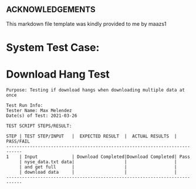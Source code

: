 ## ACKNOWLEDGEMENTS
This markdown file template was kindly provided to me by maazs1

# System Test Case:

# Download Hang Test

```
Purpose: Testing if download hangs when downloading multiple data at once
```
```
Test Run Info:
Tester Name: Max Melendez
Date(s) of Test: 2021-03-26
```
```
TEST SCRIPT STEPS/RESULT:

STEP | TEST STEP/INPUT   |  EXPECTED RESULT  |  ACTUAL RESULTS  | PASS/FAIL
----------------------------------------------------------------------------
1    | Input             | Download Completed|Download Completed| Pass
     | nyse_data.txt data|                   |                  |
     | and get full      |                   |                  |
     | download data     |                   |                  |
----------------------------------------------------------------------------
```
